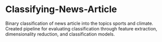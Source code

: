 # Classifying-News-Article
Binary classification of news article into the topics sports and climate. Created pipeline for evaluating classification through feature extraction, dimensionality reduction, and classification models.
